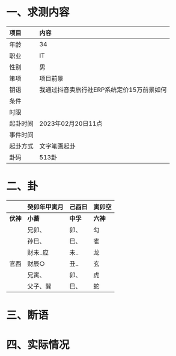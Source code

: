 # 一、求测内容
|项目|内容|
|:-|:-|
|年龄|34|
|职业|IT|
|性别|男|
|策项|项目前景|
|钥语|我通过抖音卖旅行社ERP系统定价15万前景如何|
|条件||
|时限||
|起卦时间|2023年02月20日11点|
|事件时间||
|起卦方式|文字笔画起卦|
|卦码|513卦|

# 二、卦
||癸卯年甲寅月|己酉日|寅卯空|
|:-|:-|:-|:-|
|**伏神**|**小蓄**|**中孚**|**六神**|
||兄卯、|卯、|勾|
||孙巳、|巳、|雀|
||财未..应|未..|龙|
|官酉|财辰○|丑..|玄|
||兄寅、|卯、|虎|
||父子、巽|巳、|蛇|


# 三、断语

# 四、实际情况